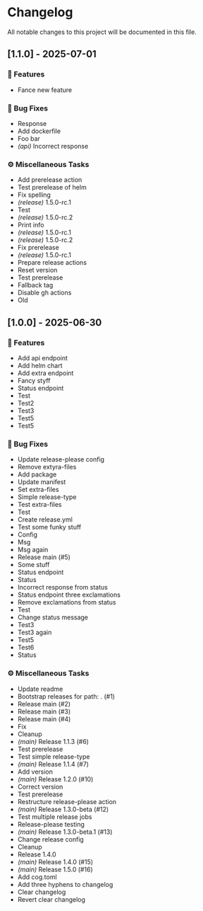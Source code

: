 # Changelog

All notable changes to this project will be documented in this file.

## [1.1.0] - 2025-07-01

### 🚀 Features

- Fance new feature

### 🐛 Bug Fixes

- Response
- Add dockerfile
- Foo bar
- *(api)* Incorrect response

### ⚙️ Miscellaneous Tasks

- Add prerelease action
- Test prerelease of helm
- Fix spelling
- *(release)* 1.5.0-rc.1
- Test
- *(release)* 1.5.0-rc.2
- Print info
- *(release)* 1.5.0-rc.1
- *(release)* 1.5.0-rc.2
- Fix prerelease
- *(release)* 1.5.0-rc.1
- Prepare release actions
- Reset version
- Test prerelease
- Fallback tag
- Disable gh actions
- Old

## [1.0.0] - 2025-06-30

### 🚀 Features

- Add api endpoint
- Add helm chart
- Add extra endpoint
- Fancy styff
- Status endpoint
- Test
- Test2
- Test3
- Test5
- Test5

### 🐛 Bug Fixes

- Update release-please config
- Remove extyra-files
- Add package
- Update manifest
- Set extra-files
- Simple release-type
- Test extra-files
- Test
- Create release.yml
- Test some funky stuff
- Config
- Msg
- Msg again
- Release main (#5)
- Some stuff
- Status endpoint
- Status
- Incorrect response from status
- Status endpoint three exclamations
- Remove exclamations from status
- Test
- Change status message
- Test3
- Test3 again
- Test5
- Test6
- Status

### ⚙️ Miscellaneous Tasks

- Update readme
- Bootstrap releases for path: . (#1)
- Release main (#2)
- Release main (#3)
- Release main (#4)
- Fix
- Cleanup
- *(main)* Release 1.1.3 (#6)
- Test prerelease
- Test simple release-type
- *(main)* Release 1.1.4 (#7)
- Add version
- *(main)* Release 1.2.0 (#10)
- Correct version
- Test prerelease
- Restructure release-please action
- *(main)* Release 1.3.0-beta (#12)
- Test multiple release jobs
- Release-please testing
- *(main)* Release 1.3.0-beta.1 (#13)
- Change release config
- Cleanup
- Release 1.4.0
- *(main)* Release 1.4.0 (#15)
- *(main)* Release 1.5.0 (#16)
- Add cog.toml
- Add three hyphens to changelog
- Clear changelog
- Revert clear changelog

<!-- generated by git-cliff -->

